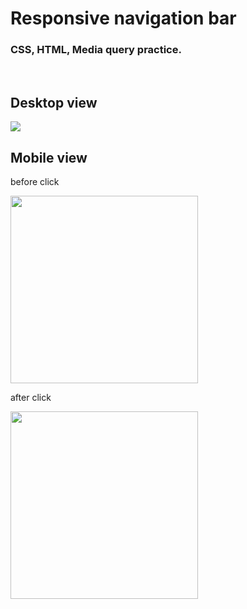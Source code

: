 # Responsive navigation bar

### CSS, HTML, Media query practice.

<br/>

## Desktop view

<img src="https://user-images.githubusercontent.com/23450453/133919789-b65a81e3-2daf-4f97-8c8a-8e5783e0edab.png"></img>

## Mobile view

before click

<img src="https://user-images.githubusercontent.com/23450453/133919725-f0b531ba-9aa4-49c6-8190-6e7feae89b81.png" width="300px"></img>

after click

<img src="https://user-images.githubusercontent.com/23450453/133919853-20c3dfc0-fdf0-4935-8e04-25e8b71829ee.png" width="300px"></img>
